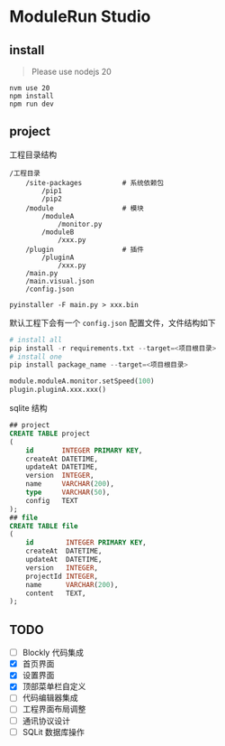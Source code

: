 # ModuleRun Studio


## install

> Please use nodejs 20

```
nvm use 20
npm install
npm run dev
```

## project

工程目录结构

```
/工程目录
    /site-packages          # 系统依赖包
        /pip1
        /pip2
    /module                 # 模块
        /moduleA
            /monitor.py
        /moduleB
            /xxx.py
    /plugin                 # 插件
        /pluginA
            /xxx.py
    /main.py
    /main.visual.json
    /config.json
```

```
pyinstaller -F main.py > xxx.bin
```

默认工程下会有一个 `config.json` 配置文件，文件结构如下

```python
# install all
pip install -r requirements.txt --target=<项目根目录>
# install one
pip install package_name --target=<项目根目录>
```

```python
module.moduleA.monitor.setSpeed(100)
plugin.pluginA.xxx.xxx()
```

sqlite 结构

```sql
## project
CREATE TABLE project
(
    id       INTEGER PRIMARY KEY,
    createAt DATETIME,
    updateAt DATETIME,
    version  INTEGER,
    name     VARCHAR(200),
    type     VARCHAR(50),
    config   TEXT
);
## file
CREATE TABLE file
(
    id        INTEGER PRIMARY KEY,
    createAt  DATETIME,
    updateAt  DATETIME,
    version   INTEGER,
    projectId INTEGER,
    name      VARCHAR(200),
    content   TEXT,
);
```



## TODO

- [ ] Blockly 代码集成
- [x] 首页界面
- [x] 设置界面
- [x] 顶部菜单栏自定义
- [ ] 代码编辑器集成
- [ ] 工程界面布局调整
- [ ] 通讯协议设计
- [ ] SQLit 数据库操作
